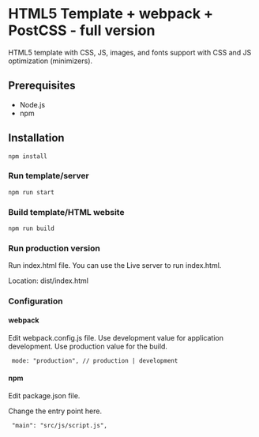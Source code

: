 # HTML5 Template + webpack + PostCSS - full version

HTML5 template with CSS, JS, images, and fonts support with CSS and JS optimization (minimizers).

## Prerequisites

- Node.js
- npm

## Installation

```npm install```

### Run template/server

``` npm run start ```

### Build template/HTML website

``` npm run build ```

### Run production version

Run index.html file.
You can use the Live server to run index.html.

Location: dist/index.html

### Configuration

#### webpack 

Edit webpack.config.js file.
Use development value for application development.
Use production value for the build.

``` mode: "production", // production | development```

#### npm 

Edit package.json file.

Change the entry point here.

``` "main": "src/js/script.js",```